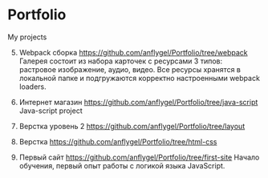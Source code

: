 # Portfolio
My projects

5) Webpack сборка
https://github.com/anflygel/Portfolio/tree/webpack
Галерея состоит из набора карточек с ресурсами 3 типов: растровое изображение, аудио, видео. Все ресурсы хранятся в локальной папке и подгружаются корректно настроенными webpack loaders.

4) Интернет магазин
https://github.com/anflygel/Portfolio/tree/java-script
Java-script project

3) Верстка уровень 2
https://github.com/anflygel/Portfolio/tree/layout

2) Верстка
https://github.com/anflygel/Portfolio/tree/html-css

1) Первый сайт
https://github.com/anflygel/Portfolio/tree/first-site
Начало обучения, первый опыт работы с логикой языка JavaScript.